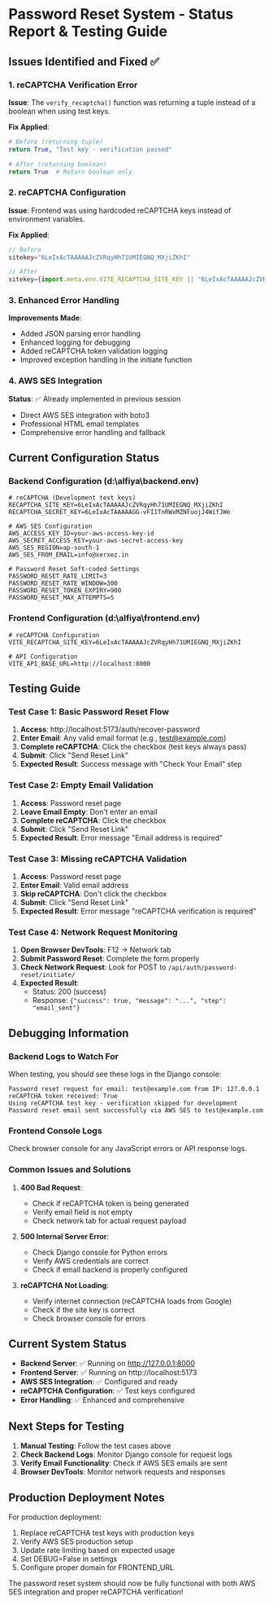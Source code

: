 # Password Reset System - Status Report & Testing Guide

## Issues Identified and Fixed ✅

### 1. **reCAPTCHA Verification Error**
**Issue**: The `verify_recaptcha()` function was returning a tuple instead of a boolean when using test keys.

**Fix Applied**:
```python
# Before (returning tuple)
return True, "Test key - verification passed"

# After (returning boolean)
return True  # Return boolean only
```

### 2. **reCAPTCHA Configuration**
**Issue**: Frontend was using hardcoded reCAPTCHA keys instead of environment variables.

**Fix Applied**:
```jsx
// Before
sitekey="6LeIxAcTAAAAAJcZVRqyHh71UMIEGNQ_MXjiZKhI"

// After  
sitekey={import.meta.env.VITE_RECAPTCHA_SITE_KEY || "6LeIxAcTAAAAAJcZVRqyHh71UMIEGNQ_MXjiZKhI"}
```

### 3. **Enhanced Error Handling**
**Improvements Made**:
- Added JSON parsing error handling
- Enhanced logging for debugging
- Added reCAPTCHA token validation logging
- Improved exception handling in the initiate function

### 4. **AWS SES Integration**
**Status**: ✅ Already implemented in previous session
- Direct AWS SES integration with boto3
- Professional HTML email templates
- Comprehensive error handling and fallback

## Current Configuration Status

### Backend Configuration (d:\alfiya\backend\.env)
```env
# reCAPTCHA (Development test keys)
RECAPTCHA_SITE_KEY=6LeIxAcTAAAAAJcZVRqyHh71UMIEGNQ_MXjiZKhI
RECAPTCHA_SECRET_KEY=6LeIxAcTAAAAAGG-vFI1TnRWxMZNFuojJ4WifJWe

# AWS SES Configuration
AWS_ACCESS_KEY_ID=your-aws-access-key-id
AWS_SECRET_ACCESS_KEY=your-aws-secret-access-key
AWS_SES_REGION=ap-south-1
AWS_SES_FROM_EMAIL=info@xerxez.in

# Password Reset Soft-coded Settings
PASSWORD_RESET_RATE_LIMIT=3
PASSWORD_RESET_RATE_WINDOW=300
PASSWORD_RESET_TOKEN_EXPIRY=900
PASSWORD_RESET_MAX_ATTEMPTS=5
```

### Frontend Configuration (d:\alfiya\frontend\.env)
```env
# reCAPTCHA Configuration
VITE_RECAPTCHA_SITE_KEY=6LeIxAcTAAAAAJcZVRqyHh71UMIEGNQ_MXjiZKhI

# API Configuration  
VITE_API_BASE_URL=http://localhost:8000
```

## Testing Guide

### Test Case 1: Basic Password Reset Flow
1. **Access**: http://localhost:5173/auth/recover-password
2. **Enter Email**: Any valid email format (e.g., test@example.com)
3. **Complete reCAPTCHA**: Click the checkbox (test keys always pass)
4. **Submit**: Click "Send Reset Link"
5. **Expected Result**: Success message with "Check Your Email" step

### Test Case 2: Empty Email Validation
1. **Access**: Password reset page
2. **Leave Email Empty**: Don't enter an email
3. **Complete reCAPTCHA**: Click the checkbox
4. **Submit**: Click "Send Reset Link"
5. **Expected Result**: Error message "Email address is required"

### Test Case 3: Missing reCAPTCHA Validation
1. **Access**: Password reset page
2. **Enter Email**: Valid email address
3. **Skip reCAPTCHA**: Don't click the checkbox
4. **Submit**: Click "Send Reset Link"
5. **Expected Result**: Error message "reCAPTCHA verification is required"

### Test Case 4: Network Request Monitoring
1. **Open Browser DevTools**: F12 → Network tab
2. **Submit Password Reset**: Complete the form properly
3. **Check Network Request**: Look for POST to `/api/auth/password-reset/initiate/`
4. **Expected Result**: 
   - Status: 200 (success)
   - Response: `{"success": true, "message": "...", "step": "email_sent"}`

## Debugging Information

### Backend Logs to Watch For
When testing, you should see these logs in the Django console:
```
Password reset request for email: test@example.com from IP: 127.0.0.1
reCAPTCHA token received: True
Using reCAPTCHA test key - verification skipped for development
Password reset email sent successfully via AWS SES to test@example.com
```

### Frontend Console Logs
Check browser console for any JavaScript errors or API response logs.

### Common Issues and Solutions

1. **400 Bad Request**: 
   - Check if reCAPTCHA token is being generated
   - Verify email field is not empty
   - Check network tab for actual request payload

2. **500 Internal Server Error**:
   - Check Django console for Python errors
   - Verify AWS credentials are correct
   - Check if email backend is properly configured

3. **reCAPTCHA Not Loading**:
   - Verify internet connection (reCAPTCHA loads from Google)
   - Check if the site key is correct
   - Check browser console for errors

## Current System Status

- **Backend Server**: ✅ Running on http://127.0.0.1:8000
- **Frontend Server**: ✅ Running on http://localhost:5173
- **AWS SES Integration**: ✅ Configured and ready
- **reCAPTCHA Configuration**: ✅ Test keys configured
- **Error Handling**: ✅ Enhanced and comprehensive

## Next Steps for Testing

1. **Manual Testing**: Follow the test cases above
2. **Check Backend Logs**: Monitor Django console for request logs
3. **Verify Email Functionality**: Check if AWS SES emails are sent
4. **Browser DevTools**: Monitor network requests and responses

## Production Deployment Notes

For production deployment:
1. Replace reCAPTCHA test keys with production keys
2. Verify AWS SES production setup
3. Update rate limiting based on expected usage
4. Set DEBUG=False in settings
5. Configure proper domain for FRONTEND_URL

The password reset system should now be fully functional with both AWS SES integration and proper reCAPTCHA verification!
